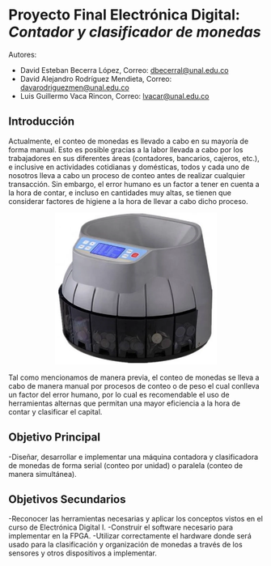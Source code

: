# Proyecto Final Electrónica Digital:  _Contador y clasificador de monedas_

Autores:
* David Esteban Becerra López, Correo: dbecerral@unal.edu.co
* David Alejandro Rodríguez Mendieta, Correo: davarodriguezmen@unal.edu.co
* Luis Guillermo Vaca Rincon, Correo: lvacar@unal.edu.co

## Introducción
Actualmente, el conteo de monedas es llevado a cabo en su mayoría de forma manual. Esto es posible gracias a la labor llevada a cabo por los trabajadores en sus diferentes áreas (contadores, bancarios, cajeros, etc.), e inclusive en actividades cotidianas y domésticas, todos y cada uno de nosotros lleva a cabo un proceso de conteo antes de realizar cualquier transacción. Sin embargo, el error humano es un factor a tener en cuenta a la hora de contar, e incluso en cantidades muy altas, se tienen que considerar factores de higiene a la hora de llevar a cabo dicho proceso.

<p align="center">
    <img src="https://github.com/LuisVaca1503/Lab_DIgital_1/blob/6419ff7ce85ac6e7a0c9e3b300fa56a284ae5e34/Proyecto%20Final/Imagenes/Ejemplo.png" alt="Ejemplo" width="320" height="300">
</p>
Tal como mencionamos de manera previa, el conteo de monedas se lleva a cabo de manera manual por procesos de conteo o de peso el  cual conlleva un factor del error humano, por lo cual es recomendable el uso de herramientas alternas que permitan una mayor eficiencia a la hora de contar y clasificar el capital.

## Objetivo Principal

-Diseñar, desarrollar e implementar una máquina contadora y clasificadora de monedas de forma serial (conteo por unidad) o 
 paralela (conteo de manera simultánea).

## Objetivos Secundarios

-Reconocer las herramientas necesarias y aplicar los conceptos vistos en el curso de Electrónica Digital I.
-Construir el software necesario para implementar en la FPGA.
-Utilizar correctamente el hardware donde será usado para la clasificación y organización de monedas a través de los 
 sensores y otros dispositivos a implementar.


